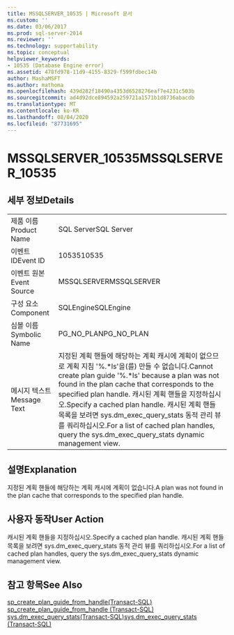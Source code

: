 ```yaml
---
title: MSSQLSERVER_10535 | Microsoft 문서
ms.custom: ''
ms.date: 03/06/2017
ms.prod: sql-server-2014
ms.reviewer: ''
ms.technology: supportability
ms.topic: conceptual
helpviewer_keywords:
- 10535 (Database Engine error)
ms.assetid: 478fd978-11d9-4155-8329-f599fdbec14b
author: MashaMSFT
ms.author: mathoma
ms.openlocfilehash: 439d282f18490a4353d6528276eaf7e4231c503b
ms.sourcegitcommit: ad4d92dce894592a259721a1571b1d8736abacdb
ms.translationtype: MT
ms.contentlocale: ko-KR
ms.lasthandoff: 08/04/2020
ms.locfileid: "87731695"
---
```

# <a name="mssqlserver_10535"></a><span data-ttu-id="b4905-102">MSSQLSERVER_10535</span><span class="sxs-lookup"><span data-stu-id="b4905-102">MSSQLSERVER_10535</span></span>
    
## <a name="details"></a><span data-ttu-id="b4905-103">세부 정보</span><span class="sxs-lookup"><span data-stu-id="b4905-103">Details</span></span>  
  
|||  
|-|-|  
|<span data-ttu-id="b4905-104">제품 이름</span><span class="sxs-lookup"><span data-stu-id="b4905-104">Product Name</span></span>|<span data-ttu-id="b4905-105">SQL Server</span><span class="sxs-lookup"><span data-stu-id="b4905-105">SQL Server</span></span>|  
|<span data-ttu-id="b4905-106">이벤트 ID</span><span class="sxs-lookup"><span data-stu-id="b4905-106">Event ID</span></span>|<span data-ttu-id="b4905-107">10535</span><span class="sxs-lookup"><span data-stu-id="b4905-107">10535</span></span>|  
|<span data-ttu-id="b4905-108">이벤트 원본</span><span class="sxs-lookup"><span data-stu-id="b4905-108">Event Source</span></span>|<span data-ttu-id="b4905-109">MSSQLSERVER</span><span class="sxs-lookup"><span data-stu-id="b4905-109">MSSQLSERVER</span></span>|  
|<span data-ttu-id="b4905-110">구성 요소</span><span class="sxs-lookup"><span data-stu-id="b4905-110">Component</span></span>|<span data-ttu-id="b4905-111">SQLEngine</span><span class="sxs-lookup"><span data-stu-id="b4905-111">SQLEngine</span></span>|  
|<span data-ttu-id="b4905-112">심볼 이름</span><span class="sxs-lookup"><span data-stu-id="b4905-112">Symbolic Name</span></span>|<span data-ttu-id="b4905-113">PG_NO_PLAN</span><span class="sxs-lookup"><span data-stu-id="b4905-113">PG_NO_PLAN</span></span>|  
|<span data-ttu-id="b4905-114">메시지 텍스트</span><span class="sxs-lookup"><span data-stu-id="b4905-114">Message Text</span></span>|<span data-ttu-id="b4905-115">지정된 계획 핸들에 해당하는 계획 캐시에 계획이 없으므로 계획 지침 '%.\*ls'을(를) 만들 수 없습니다.</span><span class="sxs-lookup"><span data-stu-id="b4905-115">Cannot create plan guide '%.\*ls' because a plan was not found in the plan cache that corresponds to the specified plan handle.</span></span> <span data-ttu-id="b4905-116">캐시된 계획 핸들을 지정하십시오.</span><span class="sxs-lookup"><span data-stu-id="b4905-116">Specify a cached plan handle.</span></span> <span data-ttu-id="b4905-117">캐시된 계획 핸들 목록을 보려면 sys.dm_exec_query_stats 동적 관리 뷰를 쿼리하십시오.</span><span class="sxs-lookup"><span data-stu-id="b4905-117">For a list of cached plan handles, query the sys.dm_exec_query_stats dynamic management view.</span></span>|  
  
## <a name="explanation"></a><span data-ttu-id="b4905-118">설명</span><span class="sxs-lookup"><span data-stu-id="b4905-118">Explanation</span></span>  
 <span data-ttu-id="b4905-119">지정된 계획 핸들에 해당하는 계획 캐시에 계획이 없습니다.</span><span class="sxs-lookup"><span data-stu-id="b4905-119">A plan was not found in the plan cache that corresponds to the specified plan handle.</span></span>  
  
## <a name="user-action"></a><span data-ttu-id="b4905-120">사용자 동작</span><span class="sxs-lookup"><span data-stu-id="b4905-120">User Action</span></span>  
 <span data-ttu-id="b4905-121">캐시된 계획 핸들을 지정하십시오.</span><span class="sxs-lookup"><span data-stu-id="b4905-121">Specify a cached plan handle.</span></span> <span data-ttu-id="b4905-122">캐시된 계획 핸들 목록을 보려면 sys.dm_exec_query_stats 동적 관리 뷰를 쿼리하십시오.</span><span class="sxs-lookup"><span data-stu-id="b4905-122">For a list of cached plan handles, query the sys.dm_exec_query_stats dynamic management view.</span></span>  
  
## <a name="see-also"></a><span data-ttu-id="b4905-123">참고 항목</span><span class="sxs-lookup"><span data-stu-id="b4905-123">See Also</span></span>  
 <span data-ttu-id="b4905-124">[sp_create_plan_guide_from_handle&#40;Transact-SQL&#41;](/sql/relational-databases/system-stored-procedures/sp-create-plan-guide-from-handle-transact-sql) </span><span class="sxs-lookup"><span data-stu-id="b4905-124">[sp_create_plan_guide_from_handle &#40;Transact-SQL&#41;](/sql/relational-databases/system-stored-procedures/sp-create-plan-guide-from-handle-transact-sql) </span></span>  
 [<span data-ttu-id="b4905-125">sys.dm_exec_query_stats&#40;Transact-SQL&#41;</span><span class="sxs-lookup"><span data-stu-id="b4905-125">sys.dm_exec_query_stats &#40;Transact-SQL&#41;</span></span>](/sql/relational-databases/system-dynamic-management-views/sys-dm-exec-query-stats-transact-sql)  
  
  
